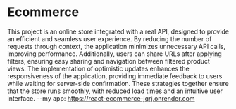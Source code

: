 # Ecommerce

This project is an online store integrated with a real API, designed to provide an efficient and seamless user experience. By reducing the number of requests through context, the application minimizes unnecessary API calls, improving performance. Additionally, users can share URLs after applying filters, ensuring easy sharing and navigation between filtered product views. The implementation of optimistic updates enhances the responsiveness of the application, providing immediate feedback to users while waiting for server-side confirmation. These strategies together ensure that the store runs smoothly, with reduced load times and an intuitive user interface.
--my app: https://react-ecommerce-jqrj.onrender.com
